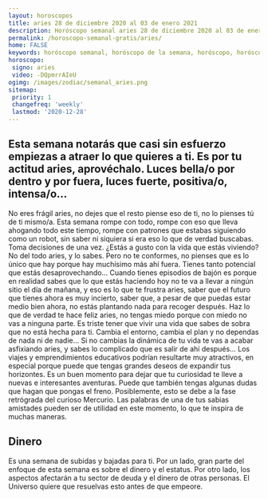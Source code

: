 ```yaml
---
layout: horoscopos
title: aries 28 de diciembre 2020 al 03 de enero 2021 
description: Horóscopo semanal aries 28 de diciembre 2020 al 03 de enero 2021. Esta semana notarás que casi sin esfuerzo empiezas a atraer lo que quieres a ti. Es por tu actitud aries, aprovéchalo. Luces bella/o por dentro y por fuera, luces fuerte, positiva/o, intensa/o…
permalink: /horoscopo-semanal-gratis/aries/
home: FALSE
keywords: horóscopo semanal, horóscopo de la semana, horóscopo, horóscopo gratis,horóscopos, horóscopo esperanza gracia, horoscopos aries la semana, horóscopos gratis, Tarot, Astrologia, Zodíaco, aries, horoscopo gratis, semanal
horoscopo:
 signo: aries
 video: -DQpmrrAIeU
ogimg: /images/zodiac/semanal_aries.png
sitemap:
 priority: 1
 changefreq: 'weekly'
 lastmod: '2020-12-28'
---
```




## Esta semana notarás que casi sin esfuerzo empiezas a atraer lo que quieres a ti. Es por tu actitud aries, aprovéchalo. Luces bella/o por dentro y por fuera, luces fuerte, positiva/o, intensa/o…

No eres frágil aries, no dejes que el resto piense eso de ti, no lo pienses tú de ti mismo/a. Esta semana rompe con todo, rompe con eso que lleva ahogando todo este tiempo, rompe con patrones que estabas siguiendo como un robot, sin saber ni siquiera si era eso lo que de verdad buscabas. Toma decisiones de una vez. ¿Estás a gusto con la vida que estás viviendo? No del todo aries, y lo sabes. Pero no te conformes, no pienses que es lo único que hay porque hay muchísimo más ahí fuera. Tienes tanto potencial que estás desaprovechando… Cuando tienes episodios de bajón es porque en realidad sabes que lo que estás haciendo hoy no te va a llevar a ningún sitio el día de mañana, y eso es lo que te frustra aries, saber que el futuro que tienes ahora es muy incierto, saber que, a pesar de que puedas estar medio bien ahora, no estás plantando nada para recoger después. Haz lo que de verdad te hace feliz aries, no tengas miedo porque con miedo no vas a ninguna parte. Es triste tener que vivir una vida que sabes de sobra que no está hecha para ti. Cambia el entorno, cambia el plan y no dependas de nada ni de nadie… Si no cambias la dinámica de tu vida te vas a acabar asfixiando aries, y sabes lo complicado que es salir de ahí después… Los viajes y emprendimientos educativos podrían resultarte muy atractivos, en especial porque puede que tengas grandes deseos de expandir tus horizontes. Es un buen momento para dejar que tu curiosidad te lleve a nuevas e interesantes aventuras. Puede que también tengas algunas dudas que hagan que pongas el freno. Posiblemente, esto se debe a la fase retrógrada del curioso Mercurio. Las palabras de una de tus sabias amistades pueden ser de utilidad en este momento, lo que te inspira de muchas maneras.

## Dinero

Es una semana de subidas y bajadas para ti. Por un lado, gran parte del enfoque de esta semana es sobre el dinero y el estatus. Por otro lado, los aspectos afectarán a tu sector de deuda y el dinero de otras personas. El Universo quiere que resuelvas esto antes de que empeore.